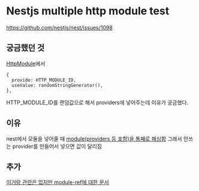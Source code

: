 # Nestjs multiple http module test
https://github.com/nestjs/nest/issues/1098

## 궁금했던 것
[HttpModule](https://github.com/nestjs/axios/blob/e5bdd20f6b19085477270de1aa73b1b5722da30c/lib/http.module.ts#L35-L38)에서 
```typescipt
{
  provide: HTTP_MODULE_ID,
  useValue: randomStringGenerator(),
},
```
HTTP_MODULE_ID를 랜덤값으로 해서 providers에 넣어주는데 이유가 궁금했다.

## 이유
nest에서 모듈을 넣어줄 때 [module(providers 등 포함)을 통째로 해싱함](https://github.com/nestjs/nest/blob/8d20e65e7b47a317c778f76e4b49bae86d2d9b1a/packages/core/injector/module-token-factory.ts#L30)
그래서 안쓰는 provider를 만들어서 넣으면 값이 달리짐

## 추가
[이거랑 관련은 없지만 module-ref에 대한 문서](https://docs.nestjs.com/fundamentals/module-ref)
